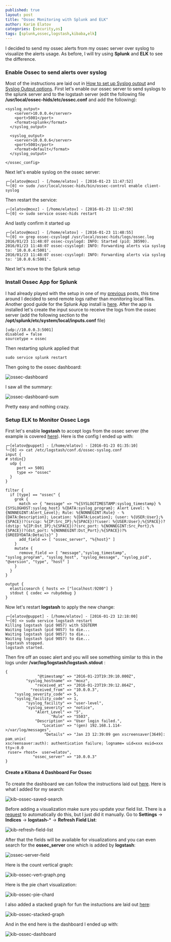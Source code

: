 ```yaml
---
published: true
layout: post
title: "Ossec Monitoring with Splunk and ELK"
author: Karim Elatov
categories: [security,os]
tags: [splunk,ossec,logstash,kibaba,elk]
---
```

I decided to send my ossec alerts from my ossec server over syslog to visualize the alerts usage. As before, I will try using **Splunk** and **ELK** to see the difference.

### Enable Ossec to send alerts over syslog
Most of the instructions are laid out in [How to set up Syslog output](http://ossec.github.io/docs/manual/notes/ossec_syslog.html) and [Syslog Output options](http://ossec.github.io/docs/syntax/head_ossec_config.syslog_output.html). First let's enable our ossec server to send syslogs to the splunk server and to the logstash server (edit the following file **/usr/local/ossec-hids/etc/ossec.conf** and add the following):


	<syslog_output>
	    <server>10.0.0.4</server>
	    <port>5001</port>
	    <format>splunk</format>
	  </syslog_output>
	
	  <syslog_output>
	    <server>10.0.0.6</server>
	    <port>5001</port>
	    <format>default</format>
	  </syslog_output>
	
	</ossec_config>

Next let's enable syslog on the ossec server:

	┌─[elatov@moxz] - [/home/elatov] - [2016-01-23 11:47:52]
	└─[0] <> sudo /usr/local/ossec-hids/bin/ossec-control enable client-syslog

Then restart the service:

	┌─[elatov@moxz] - [/home/elatov] - [2016-01-23 11:47:59]
	└─[0] <> sudo service ossec-hids restart

And lastly confirm it started up

	┌─[elatov@moxz] - [/home/elatov] - [2016-01-23 11:48:55]
	└─[0] <> grep ossec-csyslogd /usr/local/ossec-hids/logs/ossec.log
	2016/01/23 11:48:07 ossec-csyslogd: INFO: Started (pid: 38590).
	2016/01/23 11:48:07 ossec-csyslogd: INFO: Forwarding alerts via syslog to: '10.0.0.4:5001'.
	2016/01/23 11:48:07 ossec-csyslogd: INFO: Forwarding alerts via syslog to: '10.0.0.6:5001'.

Next let's move to the Splunk setup

### Install Ossec App for Splunk
I had already played with the setup in one of my [previous](/2014/04/ossec-freebsd/) posts, this time around I decided to send remote logs rather than monitoring local files. Another good guide for the Splunk App install is [here](http://nolabnoparty.com/en/setup-ossec-with-splunk/). After the app is installed let's create the input source to receive the logs from the ossec server (add the following section to the **/opt/splunk/etc/system/local/inputs.conf** file)

	[udp://10.0.0.3:5001]
	disabled = false
	sourcetype = ossec

Then restarting splunk applied that

	sudo service splunk restart

Then going to the ossec dashboard:

![ossec-dashboard](https://googledrive.com/host/0B4vYKT_-8g4IWE9kS2hMMmFuXzg/ossec-elk-splunk/ossec-dashboard-button.png)

I saw all the summary:

![ossec-dashboard-sum](https://googledrive.com/host/0B4vYKT_-8g4IWE9kS2hMMmFuXzg/ossec-elk-splunk/ossec-dashboard-sum.png)

Pretty easy and nothing crazy.

### Setup ELK to Monitor Ossec Logs

First let's enable **logstash** to accept logs from the ossec server (the example is covered [here](http://vichargrave.com/improved-ossec-log-parsing-with-logstash/)). Here is the config I ended up with:

	┌─[elatov@puppet] - [/home/elatov] - [2016-01-23 01:35:10]
	└─[0] <> cat /etc/logstash/conf.d/ossec-syslog.conf
	input {
	# stdin{}
	  udp {
	     port => 5001
	     type => "ossec"
	  }
	}
	
	filter {
	  if [type] == "ossec" {
	    grok {
	      match => { "message" => "%{SYSLOGTIMESTAMP:syslog_timestamp} %{SYSLOGHOST:syslog_host} %{DATA:syslog_program}: Alert Level: %{NONNEGINT:Alert_Level}; Rule: %{NONNEGINT:Rule} - %{DATA:Description}; Location: %{DATA:Location}; (user: %{USER:User};%{SPACE})?(srcip: %{IP:Src_IP};%{SPACE})?(user: %{USER:User};%{SPACE})?(dstip: %{IP:Dst_IP};%{SPACE})?(src_port: %{NONNEGINT:Src_Port};%{SPACE})?(dst_port: %{NONNEGINT:Dst_Port};%{SPACE})?%{GREEDYDATA:Details}" }
	      add_field => [ "ossec_server", "%{host}" ]
	    }
	    mutate {
	      remove_field => [ "message","syslog_timestamp", "syslog_program", "syslog_host", "syslog_message", "syslog_pid", "@version", "type", "host" ]
	    }
	  }
	}
	
	output {
	  elasticsearch { hosts => ["localhost:9200"] }
	  stdout { codec => rubydebug }
	}

Now let's restart **logstash** to apply the new change:

	┌─[elatov@puppet] - [/home/elatov] - [2016-01-23 12:18:00]
	└─[0] <> sudo service logstash restart
	Killing logstash (pid 9057) with SIGTERM
	Waiting logstash (pid 9057) to die...
	Waiting logstash (pid 9057) to die...
	Waiting logstash (pid 9057) to die...
	logstash stopped.
	logstash started.

Then fire off an ossec alert and you will see something similar to this in the logs under **/var/log/logstash/logstash.stdout** :

	{
	              "@timestamp" => "2016-01-23T19:39:10.000Z",
	         "syslog_hostname" => "moxz",
	             "received_at" => "2016-01-23T19:39:12.864Z",
	           "received_from" => "10.0.0.3",
	    "syslog_severity_code" => 5,
	    "syslog_facility_code" => 1,
	         "syslog_facility" => "user-level",
	         "syslog_severity" => "notice",
	             "Alert_Level" => "5",
	                    "Rule" => "5503",
	             "Description" => "User login failed.",
	                "Location" => "(gen) 192.168.1.114->/var/log/messages",
	                 "Details" => "Jan 23 12:39:09 gen xscreensaver[3649]: pam_unix(
	xscreensaver:auth): authentication failure; logname= uid=xxx euid=xxx tty=:0.0
	 ruser= rhost=  user=elatov",
	            "ossec_server" => "10.0.0.3"
	}

#### Create a Kibana 4 Dashboard For Ossec
To create the dashboard we can follow the instructions laid out [here](http://vichargrave.com/create-an-ossec-log-management-console-with-kibana-4/). Here is what I added for my search:

![kib-ossec-saved-search](https://googledrive.com/host/0B4vYKT_-8g4IWE9kS2hMMmFuXzg/ossec-elk-splunk/kib-ossec-saved-search.png)

Before adding a visualization make sure you update your field list. There is a [request](https://github.com/elastic/kibana/issues/2236) to automatically do this, but I just did it manually. Go to **Settings** -> **Indices** -> **logstash-*** -> **Refresh Field List**:

![kib-refresh-field-list](https://googledrive.com/host/0B4vYKT_-8g4IWE9kS2hMMmFuXzg/ossec-elk-splunk/kib-refresh-field-list.png)

After that the fields will be available for visualizations and you can even search for the **ossec_server** one which is added by **logstash**:

![ossec-server-field](https://googledrive.com/host/0B4vYKT_-8g4IWE9kS2hMMmFuXzg/ossec-elk-splunk/ossec-server-field.png)

Here is the count vertical graph:

![kib-ossec-vert-graph.png](https://googledrive.com/host/0B4vYKT_-8g4IWE9kS2hMMmFuXzg/ossec-elk-splunk/kib-ossec-vert-graph.png)

Here is the pie chart visualization:

![kib-ossec-pie-chard](https://googledrive.com/host/0B4vYKT_-8g4IWE9kS2hMMmFuXzg/ossec-elk-splunk/kib-ossec-pie-chard.png)

I also added a stacked graph for fun the instuctions are laid out [here](https://www.digitalocean.com/community/tutorials/how-to-use-kibana-dashboards-and-visualizations):

![kib-ossec-stacked-graph](https://googledrive.com/host/0B4vYKT_-8g4IWE9kS2hMMmFuXzg/ossec-elk-splunk/kib-ossec-stacked-graph.png)

And in the end here is the dashboard I ended up with:

![kib-ossec-dashboard](https://googledrive.com/host/0B4vYKT_-8g4IWE9kS2hMMmFuXzg/ossec-elk-splunk/kib-ossec-dashboard.png)

